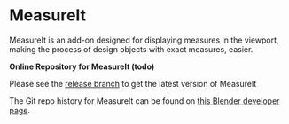 # MeasureIt
MeasureIt is an add-on designed for displaying measures in the viewport, making the process of design objects with exact measures, easier.

**Online Repository for MeasureIt (todo)**

Please see the [release branch](https://github.com/n-Burn/MeasureIt/tree/releases) to get the latest version of MeasureIt

The Git repo history for MeasureIt can be found on [this Blender developer page](https://developer.blender.org/diffusion/BA/browse/master/measureit/).

